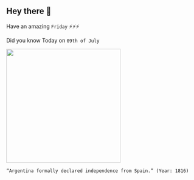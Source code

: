 ## Hey there 👋
Have an amazing `Friday` ⚡⚡⚡

Did you know Today on `09th of July`
 
 [<img src="https://www1.insh.world/wp-content/uploads/sites/28/2019/03/top20_most_expansive_paintings_10.jpg" width="300" />](https://edition.cnn.com/2004/US/05/05/picasso.auction/index.html#:~:text=NEW%20YORK%20(CNN)%20%2D%2D%20A,of%20Sotheby's%20for%20%2493%20million.) 
 ```
“Argentina formally declared independence from Spain.” (Year: 1816)
```
